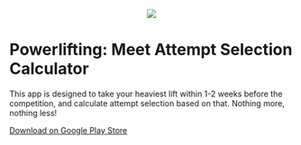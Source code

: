 <p align="center"><img src="https://github.com/wajeht/powerlifting_attempt_selection_calculator/blob/584053c3b275bbad3a521af2886264961fd1c9ea/app/src/main/res/drawable/screenshot.png"></p>

# Powerlifting: Meet Attempt Selection Calculator
This app is designed to take your heaviest lift within 1-2 weeks before the competition, and calculate attempt selection based on that. Nothing more, nothing less!

[Download on Google Play Store](https://play.google.com/store/apps/details?id=com.jawstrength.powerliftingattemptselectioncalculator)<br>
